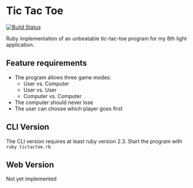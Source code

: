 # Tic Tac Toe

[![Build Status](https://travis-ci.org/grekko/tic-tac-toe.svg?branch=master)](https://travis-ci.org/grekko/tic-tac-toe)

Ruby implementation of an unbeatable tic-tac-toe program for my 8th light application.


## Feature requirements

* The program allows three game modes:
  * User vs. Computer
  * User vs. User
  * Computer vs. Computer
* The computer should never lose
* The user can choose which player goes first


## CLI Version

The CLI version requires at least ruby version 2.3. Start the program with `ruby tictactoe.rb`


## Web Version

Not yet implemented
